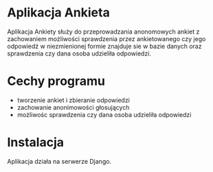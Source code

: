 # Aplikacja Ankieta
Aplikacja Ankiety służy do przeprowadzania anonomowych ankiet z zachowaniem możliwości sprawdzenia przez ankietowanego czy jego odpowiedź w niezmienionej formie znajduje sie w bazie danych oraz sprawdzenia czy dana osoba udzieliła odpowiedzi.

# Cechy programu
* tworzenie ankiet i zbieranie odpowiedzi
* zachowanie anonimowości głosujących
* możliwośc sprawdzenia czy dana osoba udzieliła odpowiedzi

# Instalacja
Aplikacja działa na serwerze Django.
